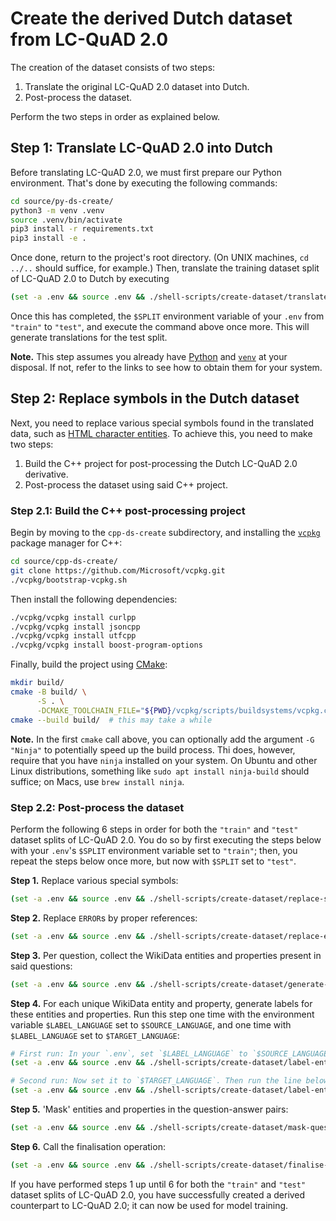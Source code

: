 # Create the derived Dutch dataset from LC-QuAD 2.0

The creation of the dataset consists of two steps:

1. Translate the original LC-QuAD 2.0 dataset into Dutch.
2. Post-process the dataset.

Perform the two steps in order as explained below.

## Step 1: Translate LC-QuAD 2.0 into Dutch

Before translating LC-QuAD 2.0, we must first prepare our Python environment. That's done by executing the following commands:

```sh
cd source/py-ds-create/
python3 -m venv .venv
source .venv/bin/activate
pip3 install -r requirements.txt
pip3 install -e .
```

Once done, return to the project's root directory. (On UNIX machines, `cd ../..` should suffice, for example.) Then, translate the training dataset split of LC-QuAD 2.0 to Dutch by executing

```sh
(set -a .env && source .env && ./shell-scripts/create-dataset/translate.sh)
```

Once this has completed, the `$SPLIT` environment variable of your `.env` from `"train"` to `"test"`, and execute the command above once more. This will generate translations for the test split.

**Note.** This step assumes you already have <a href="https://www.python.org/">Python</a> and <a href="https://docs.python.org/3/library/venv.html">`venv`</a> at your disposal. If not, refer to the links to see how to obtain them for your system.

## Step 2: Replace symbols in the Dutch dataset

Next, you need to replace various special symbols found in the translated data, such as <a href="https://en.wikipedia.org/wiki/List_of_XML_and_HTML_character_entity_references">HTML character entities</a>. To achieve this, you need to make two steps:

1. Build the C++ project for post-processing the Dutch LC-QuAD 2.0 derivative.
2. Post-process the dataset using said C++ project.

### Step 2.1: Build the C++ post-processing project

Begin by moving to the `cpp-ds-create` subdirectory, and installing the <a href="https://vcpkg.io/en/index.html">`vcpkg`</a> package manager for C++:

```sh
cd source/cpp-ds-create/
git clone https://github.com/Microsoft/vcpkg.git
./vcpkg/bootstrap-vcpkg.sh
```

Then install the following dependencies:

```sh
./vcpkg/vcpkg install curlpp
./vcpkg/vcpkg install jsoncpp
./vcpkg/vcpkg install utfcpp
./vcpkg/vcpkg install boost-program-options
```

Finally, build the project using <a href="https://cmake.org">CMake</a>:

```sh
mkdir build/
cmake -B build/ \
      -S . \
      -DCMAKE_TOOLCHAIN_FILE="${PWD}/vcpkg/scripts/buildsystems/vcpkg.cmake"
cmake --build build/  # this may take a while
```

**Note.** In the first `cmake` call above, you can optionally add the argument `-G "Ninja"` to potentially speed up the build process. Thi does, however, require that you have `ninja` installed on your system. On Ubuntu and other Linux distributions, something like `sudo apt install ninja-build` should suffice; on Macs, use `brew install ninja`.

### Step 2.2: Post-process the dataset

Perform the following 6 steps in order for both the `"train"` and `"test"` dataset splits of LC-QuAD 2.0. You do so by first executing the steps below with your `.env`'s `$SPLIT` environment variable set to `"train"`; then, you repeat the steps below once more, but now with `$SPLIT` set to `"test"`.

**Step 1.** Replace various special symbols:

```sh
(set -a .env && source .env && ./shell-scripts/create-dataset/replace-special-symbols.sh)
```

**Step 2.** Replace `ERROR`s by proper references:

```sh
(set -a .env && source .env && ./shell-scripts/create-dataset/replace-errors.sh)
```

**Step 3.** Per question, collect the WikiData entities and properties present in said questions:

```sh
(set -a .env && source .env && ./shell-scripts/create-dataset/generate-question-entities-properties-map.sh)
```

**Step 4.** For each unique WikiData entity and property, generate labels for these entities and properties. Run this step one time with the environment variable `$LABEL_LANGUAGE` set to `$SOURCE_LANGUAGE`, and one time with `$LABEL_LANGUAGE` set to `$TARGET_LANGUAGE`:

```sh
# First run: In your `.env`, set `$LABEL_LANGUAGE` to `$SOURCE_LANGUAGE`. Then run the line below:
(set -a .env && source .env && ./shell-scripts/create-dataset/label-entities-and-properties.sh)

# Second run: Now set it to `$TARGET_LANGUAGE`. Then run the line below:
(set -a .env && source .env && ./shell-scripts/create-dataset/label-entities-and-properties.sh)
```

**Step 5.** 'Mask' entities and properties in the question-answer pairs:

```sh
(set -a .env && source .env && ./shell-scripts/create-dataset/mask-question-answer-pairs.sh)
```

**Step 6.** Call the finalisation operation:

```sh
(set -a .env && source .env && ./shell-scripts/create-dataset/finalise-dataset.sh)
```

If you have performed steps 1 up until 6 for both the `"train"` and `"test"` dataset splits of LC-QuAD 2.0, you have successfully created a derived counterpart to LC-QuAD 2.0; it can now be used for model training.

